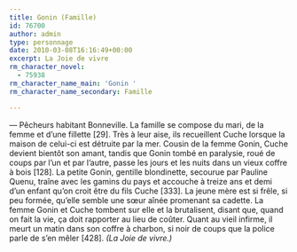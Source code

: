 ```yaml
---
title: Gonin (Famille)
id: 76700
author: admin
type: personnage
date: 2010-03-08T16:16:49+00:00
excerpt: La Joie de vivre
rm_character_novel:
  - 75938
rm_character_name_main: 'Gonin '
rm_character_name_secondary: Famille

---
```

— Pêcheurs habitant Bonneville. La famille se compose du mari, de la femme et d&rsquo;une fillette [29]. Très à leur aise, ils recueillent Cuche lorsque la maison de celui-ci est détruite par la mer. Cousin de la femme Gonin, Cuche devient bientôt son amant, tandis que Gonin tombé en paralysie, roué de coups par l&rsquo;un et par l&rsquo;autre, passe les jours et les nuits dans un vieux coffre à bois [128]. La petite Gonin, gentille blondinette, secourue par Pauline Quenu, traîne avec les gamins du pays et accouche à treize ans et demi d&rsquo;un enfant qu&rsquo;on croit être du fils Cuche [333]. La jeune mère est si frêle, si peu formée, qu&rsquo;elle semble une sœur aînée promenant sa cadette. La femme Gonin et Cuche tombent sur elle et la brutalisent, disant que, quand on fait la vie, ça doit rapporter au lieu de coûter. Quant au vieil infirme, il meurt un matin dans son coffre à charbon, si noir de coups que la police parle de s&rsquo;en mêler [428]. _(La Joie de vivre.)_